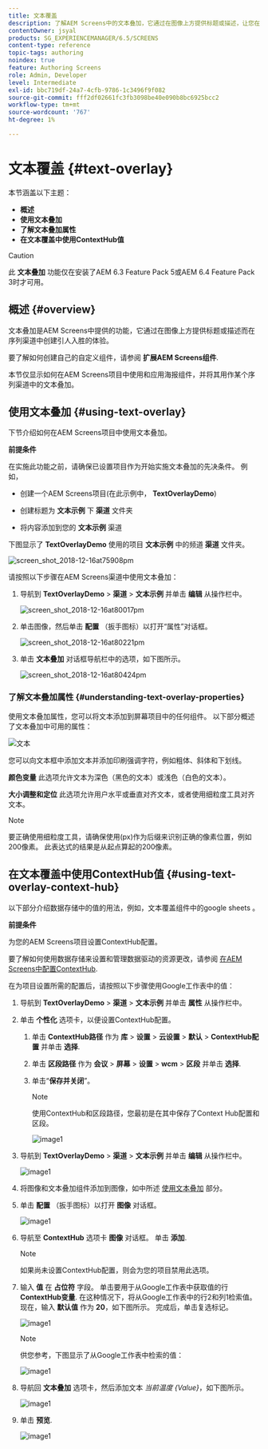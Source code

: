 ```yaml
---
title: 文本覆盖
description: 了解AEM Screens中的文本叠加，它通过在图像上方提供标题或描述，让您在序列渠道中创建引人入胜的体验。
contentOwner: jsyal
products: SG_EXPERIENCEMANAGER/6.5/SCREENS
content-type: reference
topic-tags: authoring
noindex: true
feature: Authoring Screens
role: Admin, Developer
level: Intermediate
exl-id: bbc719df-24a7-4cfb-9786-1c3496f9f082
source-git-commit: fff2df02661fc3fb3098be40e090b8bc6925bcc2
workflow-type: tm+mt
source-wordcount: '767'
ht-degree: 1%

---
```


# 文本覆盖 {#text-overlay}

本节涵盖以下主题：

* **概述**
* **使用文本叠加**
* **了解文本叠加属性**
* **在文本覆盖中使用ContextHub值**

>[!CAUTION]
>
>此 **文本叠加** 功能仅在安装了AEM 6.3 Feature Pack 5或AEM 6.4 Feature Pack 3时才可用。

## 概述 {#overview}

文本叠加是AEM Screens中提供的功能，它通过在图像上方提供标题或描述而在序列渠道中创建引人入胜的体验。

要了解如何创建自己的自定义组件，请参阅 **扩展AEM Screens组件**.

本节仅显示如何在AEM Screens项目中使用和应用海报组件，并将其用作某个序列渠道中的文本叠加。

## 使用文本叠加 {#using-text-overlay}

下节介绍如何在AEM Screens项目中使用文本叠加。

**前提条件**

在实施此功能之前，请确保已设置项目作为开始实施文本叠加的先决条件。 例如，

* 创建一个AEM Screens项目(在此示例中， **TextOverlayDemo**)

* 创建标题为 **文本示例** 下 **渠道** 文件夹

* 将内容添加到您的 **文本示例** 渠道

下图显示了 **TextOverlayDemo** 使用的项目 **文本示例** 中的频道 **渠道** 文件夹。

![screen_shot_2018-12-16at75908pm](assets/screen_shot_2018-12-16at75908pm.png)

请按照以下步骤在AEM Screens渠道中使用文本叠加：

1. 导航到 **TextOverlayDemo** > **渠道** > **文本示例** 并单击 **编辑** 从操作栏中。

   ![screen_shot_2018-12-16at80017pm](assets/screen_shot_2018-12-16at80017pm.png)

1. 单击图像，然后单击 **配置** （扳手图标）以打开“属性”对话框。

   ![screen_shot_2018-12-16at80221pm](assets/screen_shot_2018-12-16at80221pm.png)

1. 单击 **文本叠加** 对话框导航栏中的选项，如下图所示。

   ![screen_shot_2018-12-16at80424pm](assets/screen_shot_2018-12-16at80424pm.png)

### 了解文本叠加属性 {#understanding-text-overlay-properties}

使用文本叠加属性，您可以将文本添加到屏幕项目中的任何组件。 以下部分概述了文本叠加中可用的属性：

![文本](assets/text.gif)

您可以向文本框中添加文本并添加印刷强调字符，例如粗体、斜体和下划线。

**颜色变量** 此选项允许文本为深色（黑色的文本）或浅色（白色的文本）。

**大小调整和定位** 此选项允许用户水平或垂直对齐文本，或者使用细粒度工具对齐文本。

>[!NOTE]
>
>要正确使用细粒度工具，请确保使用(px)作为后缀来识别正确的像素位置，例如200像素。 此表达式的结果是从起点算起的200像素。

## 在文本覆盖中使用ContextHub值 {#using-text-overlay-context-hub}

以下部分介绍数据存储中的值的用法，例如，文本覆盖组件中的google sheets 。

**前提条件**

为您的AEM Screens项目设置ContextHub配置。

要了解如何使用数据存储来设置和管理数据驱动的资源更改，请参阅 [在AEM Screens中配置ContextHub](https://experienceleague.adobe.com/en/docs/experience-manager-screens/user-guide/developing/configuring-context-hub).

在为项目设置所需的配置后，请按照以下步骤使用Google工作表中的值：

1. 导航到 **TextOverlayDemo** > **渠道** > **文本示例** 并单击 **属性** 从操作栏中。

1. 单击 **个性化** 选项卡，以便设置ContextHub配置。

   1. 单击 **ContextHub路径** 作为 **库** > **设置** > **云设置** > **默认** > **ContextHub配置** 并单击 **选择**.

   1. 单击 **区段路径** 作为 **会议** > **屏幕** > **设置** > **wcm** > **区段** 并单击 **选择**.

   1. 单击“**保存并关闭**”。

      >[!NOTE]
      >
      >使用ContextHub和区段路径，您最初是在其中保存了Context Hub配置和区段。

      ![image1](/help/user-guide/assets/text-overlay/text-overlay8.png)

1. 导航到 **TextOverlayDemo** > **渠道** > **文本示例** 并单击 **编辑** 从操作栏中。

   ![image1](/help/user-guide/assets/text-overlay/text-overlay1.png)

1. 将图像和文本叠加组件添加到图像，如中所述 [使用文本叠加](/help/user-guide/text-overlay.md#using-text-overlay) 部分。

1. 单击 **配置** （扳手图标）以打开 **图像** 对话框。

   ![image1](/help/user-guide/assets/text-overlay/text-overlay4.png)

1. 导航至 **ContextHub** 选项卡 **图像** 对话框。 单击 **添加**.

   >[!NOTE]
   >如果尚未设置ContextHub配置，则会为您的项目禁用此选项。

1. 输入 **值** 在 **占位符** 字段。 单击要用于从Google工作表中获取值的行 **ContextHub变量**. 在这种情况下，将从Google工作表中的行2和列1检索值。 现在，输入 **默认值** 作为 **20**，如下图所示。 完成后，单击复选标记。

   ![image1](/help/user-guide/assets/text-overlay/text-overlay5.png)

   >[!NOTE]
   >供您参考，下图显示了从Google工作表中检索的值：

   ![image1](/help/user-guide/assets/text-overlay/text-overlay6.png)

1. 导航回 **文本叠加** 选项卡，然后添加文本 *当前温度 {Value}*，如下图所示。

   ![image1](/help/user-guide/assets/text-overlay/text-overlay7.png)

1. 单击 **预览**.

   ![image1](/help/user-guide/assets/text-overlay/text-overlay10.png)
